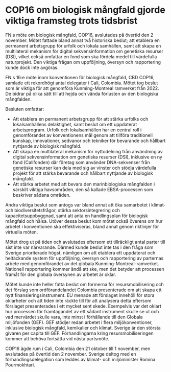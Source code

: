 # COP16 om biologisk mångfald gjorde viktiga framsteg trots tidsbrist

FN:s möte om biologisk mångfald, COP16, avslutades på övertid den 2 november. Mötet fattade bland annat två historiska beslut; att etablera en permanent arbetsgrupp för urfolk och lokala samhällen, samt att skapa en multilateral mekanism för digital sekvensinformation om genetiska resurser (DSI), vilket också omfattar en fond som ska fördela medel till värdefulla naturprojekt. Den viktiga frågan om uppföljning, översyn och rapportering kunde dock inte avgöras.


FN:s 16:e möte inom konventionen för biologisk mångfald, CBD COP16, samlade ett rekordhögt antal delegater i Cali, Colombia. Mötet tog beslut som är viktiga för att genomföra Kunming\-Montreal ramverket från 2022\. De bidrar på olika sätt till att hejda och vända förlusten av den biologiska mångfalden.

Besluten omfattar:

* Att etablera en permanent arbetsgrupp för att stärka urfolks och lokalsamhällens delaktighet, samt beslut om ett uppdaterat arbetsprogram. Urfolk och lokalsamhällen har en central roll i genomförandet av konventionens mål genom att tillföra traditionell kunskap, innovationer, sedvanor och tekniker för bevarande och hållbart nyttjande av biologisk mångfald.
* Att skapa en multilateral mekanism för nyttodelning från användning av digital sekvensinformation om genetiska resurser (DSI), inklusive en ny fond (Califonden) där företag som använder DNA\-sekvenser från genetiska resurser kan dela med sig av vinster och stödja värdefulla projekt för att stärka bevarande och hållbart nyttjande av biologisk mångfald.
* Att stärka arbetet med att bevara den marinbiologiska mångfalden i särskilt viktiga havsområden, den så kallade EBSA\-processen som beskriver sådana områden.

Andra viktiga beslut som antogs var bland annat att öka samarbetet i klimat\- och biodiversitetsfrågor, stärka sektorsintegrering och kapacitetsuppbyggnad, samt att anta en handlingsplan för biologisk mångfald och hälsa. Utöver dessa beslut kom mötet också överens om hur arbetet i konventionen ska effektiviseras, bland annat genom riktlinjer för virtuella möten.

Mötet drog ut på tiden och avslutades eftersom ett tillräckligt antal parter till sist inte var närvarande. Därmed kunde beslut inte tas i den fråga som Sverige prioriterade högst, nämligen om att etablera ett uppdaterat och heltäckande system för uppföljning, översyn och rapportering av parternas arbete med genomförandet av det globala Kunming\-Montreal\-ramverket. Nationell rapportering kommer ändå att ske, men det betyder att processen framåt för den globala översynen av arbetet är oklar.

Mötet kunde inte heller fatta beslut om formerna för resursmobilisering och det förslag som ordförandelandet Colombia presenterade om att skapa ett nytt finansieringsinstrument. EU menade att förslaget innehöll för stora oklarheter och att tiden inte räckte till för att analysera detta eftersom förslaget presenterades i ett mycket sent skede. Exempelvis var det oklart hur processen för framtagandet av ett sådant instrument skulle se ut och vad mervärdet skulle vara, inte minst i förhållande till den Globala miljöfonden (GEF). GEF stödjer redan arbetet i flera miljökonventioner, inklusive biologisk mångfald, kemikalier och klimat. Sverige är den största givaren per capita till GEF. Förhandlingarna kring resursmobiliseringen kommer att behöva fortsätta vid nästa partsmöte.

COP16 ägde rum i Cali, Colombia den 21 oktober till 1 november, men avslutades på övertid den 2 november. Sverige deltog med en förhandlingsdelegation som leddes av klimat\- och miljöminister Romina Pourmokhtari.
